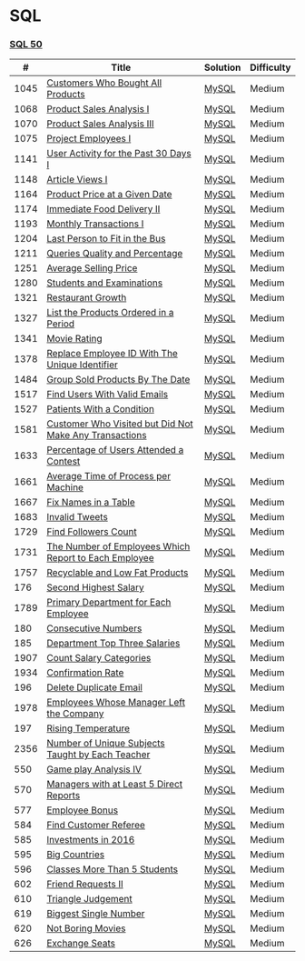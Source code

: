 SQL
========

### [SQL 50](https://leetcode.com/studyplan/top-sql-50/)


| # | Title | Solution | Difficulty |
|---| ----- | -------- | ---------- |
|1045|[Customers Who Bought All Products]()| [MySQL](./SQL%2050/1045#.sql)|Medium|
|1068|[Product Sales Analysis I]()| [MySQL](./SQL%2050/1068#.sql)|Medium|
|1070|[Product Sales Analysis III]()| [MySQL](./SQL%2050/1070#.sql)|Medium|
|1075|[Project Employees I]()| [MySQL](./SQL%2050/1075#.sql)|Medium|
|1141|[User Activity for the Past 30 Days I]()| [MySQL](./SQL%2050/1141#.sql)|Medium|
|1148|[Article Views I]()| [MySQL](./SQL%2050/1148#.sql)|Medium|
|1164|[Product Price at a Given Date]()| [MySQL](./SQL%2050/1164#.sql)|Medium|
|1174|[Immediate Food Delivery II]()| [MySQL](./SQL%2050/1174#.sql)|Medium|
|1193|[Monthly Transactions I]()| [MySQL](./SQL%2050/1193#.sql)|Medium|
|1204|[Last Person to Fit in the Bus]()| [MySQL](./SQL%2050/1204#.sql)|Medium|
|1211|[Queries Quality and Percentage]()| [MySQL](./SQL%2050/1211#.sql)|Medium|
|1251|[Average Selling Price]()| [MySQL](./SQL%2050/1251#.sql)|Medium|
|1280|[Students and Examinations]()| [MySQL](./SQL%2050/1280#.sql)|Medium|
|1321|[Restaurant Growth]()| [MySQL](./SQL%2050/1321#.sql)|Medium|
|1327|[List the Products Ordered in a Period]()| [MySQL](./SQL%2050/1327#.sql)|Medium|
|1341|[Movie Rating]()| [MySQL](./SQL%2050/1341#.sql)|Medium|
|1378|[Replace Employee ID With The Unique Identifier]()| [MySQL](./SQL%2050/1378#.sql)|Medium|
|1484|[Group Sold Products By The Date]()| [MySQL](./SQL%2050/1484#.sql)|Medium|
|1517|[Find Users With Valid Emails]()| [MySQL](./SQL%2050/1517#.sql)|Medium|
|1527|[Patients With a Condition]()| [MySQL](./SQL%2050/1527#.sql)|Medium|
|1581|[Customer Who Visited but Did Not Make Any Transactions]()| [MySQL](./SQL%2050/1581#.sql)|Medium|
|1633|[Percentage of Users Attended a Contest]()| [MySQL](./SQL%2050/1633#.sql)|Medium|
|1661|[Average Time of Process per Machine]()| [MySQL](./SQL%2050/1661#.sql)|Medium|
|1667|[Fix Names in a Table]()| [MySQL](./SQL%2050/1667#.sql)|Medium|
|1683|[Invalid Tweets]()| [MySQL](./SQL%2050/1683#.sql)|Medium|
|1729|[Find Followers Count]()| [MySQL](./SQL%2050/1729#.sql)|Medium|
|1731|[The Number of Employees Which Report to Each Employee]()| [MySQL](./SQL%2050/1731#.sql)|Medium|
|1757|[Recyclable and Low Fat Products]()| [MySQL](./SQL%2050/1757#.sql)|Medium|
|176|[Second Highest Salary]()| [MySQL](./SQL%2050/176#.sql)|Medium|
|1789|[Primary Department for Each Employee]()| [MySQL](./SQL%2050/1789#.sql)|Medium|
|180|[Consecutive Numbers]()| [MySQL](./SQL%2050/180#.sql)|Medium|
|185|[Department Top Three Salaries]()| [MySQL](./SQL%2050/185#.sql)|Medium|
|1907|[Count Salary Categories]()| [MySQL](./SQL%2050/1907#.sql)|Medium|
|1934|[Confirmation Rate]()| [MySQL](./SQL%2050/1934#.sql)|Medium|
|196|[Delete Duplicate Email]()| [MySQL](./SQL%2050/196#.sql)|Medium|
|1978|[Employees Whose Manager Left the Company]()| [MySQL](./SQL%2050/1978#.sql)|Medium|
|197|[Rising Temperature]()| [MySQL](./SQL%2050/197#.sql)|Medium|
|2356|[Number of Unique Subjects Taught by Each Teacher]()| [MySQL](./SQL%2050/2356#.sql)|Medium|
|550|[Game play Analysis IV]()| [MySQL](./SQL%2050/550#.sql)|Medium|
|570|[Managers with at Least 5 Direct Reports]()| [MySQL](./SQL%2050/570#.sql)|Medium|
|577|[Employee Bonus]()| [MySQL](./SQL%2050/577#.sql)|Medium|
|584|[Find Customer Referee]()| [MySQL](./SQL%2050/584#.sql)|Medium|
|585|[Investments in 2016]()| [MySQL](./SQL%2050/585#.sql)|Medium|
|595|[Big Countries]()| [MySQL](./SQL%2050/595#.sql)|Medium|
|596|[Classes More Than 5 Students]()| [MySQL](./SQL%2050/596#.sql)|Medium|
|602|[Friend Requests II]()| [MySQL](./SQL%2050/602#.sql)|Medium|
|610|[Triangle Judgement]()| [MySQL](./SQL%2050/610#.sql)|Medium|
|619|[Biggest Single Number]()| [MySQL](./SQL%2050/619#.sql)|Medium|
|620|[Not Boring Movies]()| [MySQL](./SQL%2050/620#.sql)|Medium|
|626|[Exchange Seats]()| [MySQL](./SQL%2050/626#.sql)|Medium|







